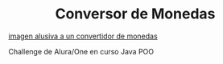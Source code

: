 <h1 align="center"> Conversor de Monedas </h1>

[imagen alusiva a un convertidor de monedas](..%2Fimagen%20conversor%20portada.jfif)

Challenge de Alura/One en curso Java POO